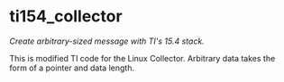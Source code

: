 # ti154_collector

_Create arbitrary-sized message with TI's 15.4 stack._

This is modified TI code for the Linux Collector. Arbitrary data takes the form of a pointer and data length.
